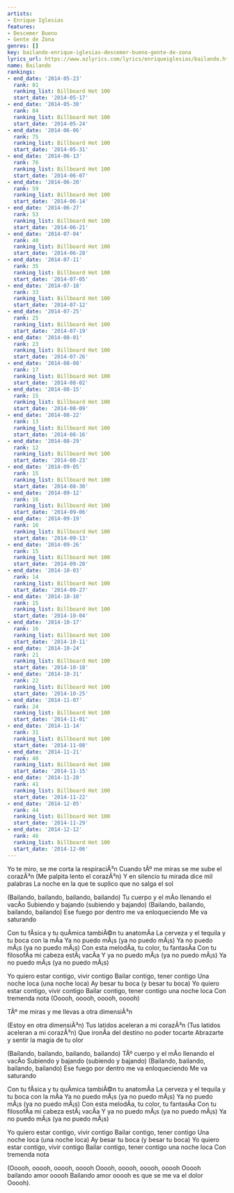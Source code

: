 ```yaml
---
artists:
- Enrique Iglesias
features:
- Descemer Bueno
- Gente de Zona
genres: []
key: bailando-enrique-iglesias-descemer-bueno-gente-de-zona
lyrics_url: https://www.azlyrics.com/lyrics/enriqueiglesias/bailando.html
name: Bailando
rankings:
- end_date: '2014-05-23'
  rank: 81
  ranking_list: Billboard Hot 100
  start_date: '2014-05-17'
- end_date: '2014-05-30'
  rank: 84
  ranking_list: Billboard Hot 100
  start_date: '2014-05-24'
- end_date: '2014-06-06'
  rank: 75
  ranking_list: Billboard Hot 100
  start_date: '2014-05-31'
- end_date: '2014-06-13'
  rank: 76
  ranking_list: Billboard Hot 100
  start_date: '2014-06-07'
- end_date: '2014-06-20'
  rank: 59
  ranking_list: Billboard Hot 100
  start_date: '2014-06-14'
- end_date: '2014-06-27'
  rank: 53
  ranking_list: Billboard Hot 100
  start_date: '2014-06-21'
- end_date: '2014-07-04'
  rank: 40
  ranking_list: Billboard Hot 100
  start_date: '2014-06-28'
- end_date: '2014-07-11'
  rank: 35
  ranking_list: Billboard Hot 100
  start_date: '2014-07-05'
- end_date: '2014-07-18'
  rank: 33
  ranking_list: Billboard Hot 100
  start_date: '2014-07-12'
- end_date: '2014-07-25'
  rank: 25
  ranking_list: Billboard Hot 100
  start_date: '2014-07-19'
- end_date: '2014-08-01'
  rank: 23
  ranking_list: Billboard Hot 100
  start_date: '2014-07-26'
- end_date: '2014-08-08'
  rank: 17
  ranking_list: Billboard Hot 100
  start_date: '2014-08-02'
- end_date: '2014-08-15'
  rank: 15
  ranking_list: Billboard Hot 100
  start_date: '2014-08-09'
- end_date: '2014-08-22'
  rank: 13
  ranking_list: Billboard Hot 100
  start_date: '2014-08-16'
- end_date: '2014-08-29'
  rank: 12
  ranking_list: Billboard Hot 100
  start_date: '2014-08-23'
- end_date: '2014-09-05'
  rank: 15
  ranking_list: Billboard Hot 100
  start_date: '2014-08-30'
- end_date: '2014-09-12'
  rank: 16
  ranking_list: Billboard Hot 100
  start_date: '2014-09-06'
- end_date: '2014-09-19'
  rank: 16
  ranking_list: Billboard Hot 100
  start_date: '2014-09-13'
- end_date: '2014-09-26'
  rank: 15
  ranking_list: Billboard Hot 100
  start_date: '2014-09-20'
- end_date: '2014-10-03'
  rank: 14
  ranking_list: Billboard Hot 100
  start_date: '2014-09-27'
- end_date: '2014-10-10'
  rank: 15
  ranking_list: Billboard Hot 100
  start_date: '2014-10-04'
- end_date: '2014-10-17'
  rank: 16
  ranking_list: Billboard Hot 100
  start_date: '2014-10-11'
- end_date: '2014-10-24'
  rank: 21
  ranking_list: Billboard Hot 100
  start_date: '2014-10-18'
- end_date: '2014-10-31'
  rank: 22
  ranking_list: Billboard Hot 100
  start_date: '2014-10-25'
- end_date: '2014-11-07'
  rank: 24
  ranking_list: Billboard Hot 100
  start_date: '2014-11-01'
- end_date: '2014-11-14'
  rank: 31
  ranking_list: Billboard Hot 100
  start_date: '2014-11-08'
- end_date: '2014-11-21'
  rank: 40
  ranking_list: Billboard Hot 100
  start_date: '2014-11-15'
- end_date: '2014-11-28'
  rank: 41
  ranking_list: Billboard Hot 100
  start_date: '2014-11-22'
- end_date: '2014-12-05'
  rank: 44
  ranking_list: Billboard Hot 100
  start_date: '2014-11-29'
- end_date: '2014-12-12'
  rank: 46
  ranking_list: Billboard Hot 100
  start_date: '2014-12-06'
---
```


Yo te miro, se me corta la respiraciÃ³n
Cuando tÃº me miras se me sube el corazÃ³n
(Me palpita lento el corazÃ³n)
Y en silencio tu mirada dice mil palabras
La noche en la que te suplico que no salga el sol

(Bailando, bailando, bailando, bailando)
Tu cuerpo y el mÃ­o llenando el vacÃ­o
Subiendo y bajando (subiendo y bajando)
(Bailando, bailando, bailando, bailando)
Ese fuego por dentro me va enloqueciendo
Me va saturando

Con tu fÃ­sica y tu quÃ­mica tambiÃ©n tu anatomÃ­a
La cerveza y el tequila y tu boca con la mÃ­a
Ya no puedo mÃ¡s (ya no puedo mÃ¡s) Ya no puedo mÃ¡s (ya no puedo mÃ¡s)
Con esta melodÃ­a, tu color, tu fantasÃ­a
Con tu filosofÃ­a mi cabeza estÃ¡ vacÃ­a
Y ya no puedo mÃ¡s (ya no puedo mÃ¡s)
Ya no puedo mÃ¡s (ya no puedo mÃ¡s)

Yo quiero estar contigo, vivir contigo
Bailar contigo, tener contigo
Una noche loca (una noche loca)
Ay besar tu boca (y besar tu boca)
Yo quiero estar contigo, vivir contigo
Bailar contigo, tener contigo una noche loca
Con tremenda nota
(Ooooh, ooooh, ooooh, ooooh)

TÃº me miras y me llevas a otra dimensiÃ³n

(Estoy en otra dimensiÃ³n)
Tus latidos aceleran a mi corazÃ³n
(Tus latidos aceleran a mi corazÃ³n)
Que ironÃ­a del destino no poder tocarte
Abrazarte y sentir la magia de tu olor

(Bailando, bailando, bailando, bailando)
TÃº cuerpo y el mÃ­o llenando el vacÃ­o
Subiendo y bajando (subiendo y bajando)
(Bailando, bailando, bailando, bailando)
Ese fuego por dentro me va enloqueciendo
Me va saturando

Con tu fÃ­sica y tu quÃ­mica tambiÃ©n tu anatomÃ­a
La cerveza y el tequila y tu boca con la mÃ­a
Ya no puedo mÃ¡s (ya no puedo mÃ¡s)
Ya no puedo mÃ¡s (ya no puedo mÃ¡s)
Con esta melodÃ­a, tu color, tu fantasÃ­a
Con tu filosofÃ­a mi cabeza estÃ¡ vacÃ­a
Y ya no puedo mÃ¡s (ya no puedo mÃ¡s)
Ya no puedo mÃ¡s (ya no puedo mÃ¡s)

Yo quiero estar contigo, vivir contigo
Bailar contigo, tener contigo
Una noche loca (una noche loca)
Ay besar tu boca (y besar tu boca)
Yo quiero estar contigo, vivir contigo
Bailar contigo, tener contigo una noche loca
Con tremenda nota

(Ooooh, ooooh, ooooh, ooooh
Ooooh, ooooh, ooooh, ooooh
Ooooh bailando amor ooooh
Bailando amor ooooh es que se me va el dolor
Ooooh).



